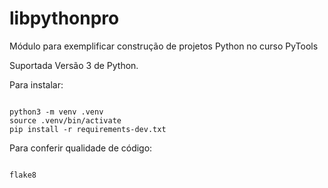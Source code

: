 # libpythonpro
Módulo para exemplificar construção de projetos Python no curso PyTools

Suportada Versão 3 de Python.

Para instalar:
```console

python3 -m venv .venv
source .venv/bin/activate
pip install -r requirements-dev.txt
```

Para conferir qualidade de código:
```console

flake8

```
